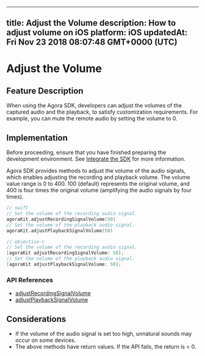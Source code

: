 
---
title: Adjust the Volume
description: How to adjust volume on iOS
platform: iOS
updatedAt: Fri Nov 23 2018 08:07:48 GMT+0000 (UTC)
---
# Adjust the Volume
## Feature Description

When using the Agora SDK, developers can adjust the volumes of the captured audio and the playback, to satisfy customization requirements. For example, you can mute the remote audio by setting the volume to 0.

## Implementation
Before proceeding, ensure that you have finished preparing the development environment. See [Integrate the SDK](../../en/Voice/ios_audio.md) for more information.

Agora SDK provides methods to adjust the volume of the audio signals, which enables adjusting the recording and playback volume.
The volume value range is 0 to 400. 100 (default) represents the original volume, and 400 is four times the original volume (amplifying the audio signals by four times).

```swift
// swift
// Set the volume of the recording audio signal.
agoraKit.adjustRecordingSignalVolume(50)
// Set the volume of the playback audio signal.
agoraKit.adjustPlaybackSignalVolume(50)
```

```objective-c
// objective-c
// Set the volume of the recording audio signal.
[agoraKit adjustRecordingSignalVolume: 50];
// Set the volume of the playback audio signal.
[agoraKit adjustPlaybackSignalVolume: 50];
```

### API References

- [adjustRecordingSignalVolume](https://docs.agora.io/en/Voice/API%20Reference/oc/Classes/AgoraRtcEngineKit.html#//api/name/adjustRecordingSignalVolume:)
- [adjustPlaybackSignalVolume](https://docs.agora.io/en/Voice/API%20Reference/oc/Classes/AgoraRtcEngineKit.html#//api/name/adjustPlaybackSignalVolume:)

## Considerations

- If the volume of the audio signal is set too high, unnatural sounds may occur on some devices.
- The above methods have return values. If the API fails, the return is < 0.

